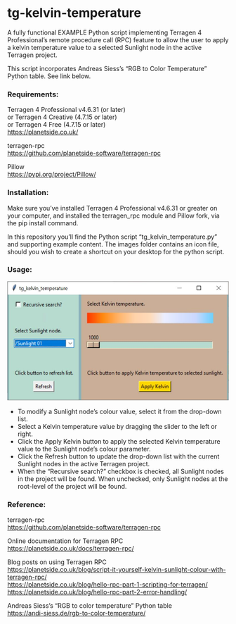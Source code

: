 # tg-kelvin-temperature
A fully functional EXAMPLE Python script implementing Terragen 4 Professional’s remote procedure call (RPC) feature to allow the user to apply a kelvin temperature value to a selected Sunlight node in the active Terragen project.

This script incorporates Andreas Siess’s “RGB to Color Temperature” Python table.  See link below.

### Requirements:

Terragen 4 Professional v4.6.31 (or later) <br>
or Terragen 4 Creative (4.7.15 or later) <br>
or Terragen 4 Free (4.7.15 or later) <br>
https://planetside.co.uk/

terragen-rpc <br>
https://github.com/planetside-software/terragen-rpc

Pillow <br>
https://pypi.org/project/Pillow/


### Installation:
Make sure you’ve installed Terragen 4 Professional v4.6.31 or greater on your computer, and installed the terragen_rpc module and Pillow fork, via the pip install command.

In this repository you’ll find the Python script “tg_kelvin_temperature.py” and supporting example content. The images folder contains an icon file, should you wish to create a shortcut on your desktop for the python script.

### Usage:

![tg_kelvin_temperature GUI](images/tg_kelvin_temperature_GUI.JPG)

<ul>
<li>To modify a Sunlight node’s colour value, select it from the drop-down list.</li>
<li>Select a Kelvin temperature value by dragging the slider to the left or right. </li>
<li>Click the Apply Kelvin button to apply the selected Kelvin temperature value to the Sunlight node’s colour parameter.</li>
<li>Click the Refresh button to update the drop-down list with the current Sunlight nodes in the active Terragen project.</li>
<li>When the “Recursive search?” checkbox is checked, all Sunlight nodes in the project will be found.  When unchecked, only Sunlight nodes at the root-level of the project will be found.  </li>  
</ul>

### Reference:

terragen-rpc <br>
https://github.com/planetside-software/terragen-rpc

Online documentation for Terragen RPC<br>
https://planetside.co.uk/docs/terragen-rpc/

Blog posts on using Terragen RPC<br>
https://planetside.co.uk/blog/script-it-yourself-kelvin-sunlight-colour-with-terragen-rpc/ <br>
https://planetside.co.uk/blog/hello-rpc-part-1-scripting-for-terragen/ <br>
https://planetside.co.uk/blog/hello-rpc-part-2-error-handling/

Andreas Siess’s “RGB to color temperature” Python table <br>
https://andi-siess.de/rgb-to-color-temperature/
